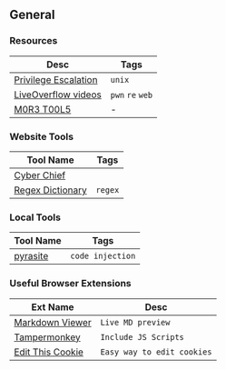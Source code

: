 ## General

### Resources
| Desc | Tags |
| ---- | --- |
| [Privilege Escalation](https://blog.g0tmi1k.com/2011/08/basic-linux-privilege-escalation/) | `unix` |
| [LiveOverflow videos](https://www.youtube.com/channel/UClcE-kVhqyiHCcjYwcpfj9w) | `pwn` `re` `web` |
| [M0R3 T00L5](https://github.com/SandySekharan/CTF-tool##web-1) | - |

### Website Tools
| Tool Name | Tags |
| --------- | ---- | 
| [Cyber Chief](https://gchq.github.io/CyberChef/) |   |
| [Regex Dictionary](https://visca.com/regexdict/) | `regex` |

### Local Tools
| Tool Name | Tags |
| --------- | ---- | 
| [pyrasite](https://github.com/lmacken/pyrasite) | `code injection` |

### Useful Browser Extensions
| Ext Name | Desc |
| -------- | ---- |
| [Markdown Viewer](https://chrome.google.com/webstore/detail/markdown-viewer/ckkdlimhmcjmikdlpkmbgfkaikojcbjk) | `Live MD preview` |
| [Tampermonkey](http://tampermonkey.net/) | `Include JS Scripts` |
| [Edit This Cookie](https://chrome.google.com/webstore/detail/editthiscookie/fngmhnnpilhplaeedifhccceomclgfbg) | `Easy way to edit cookies` |
